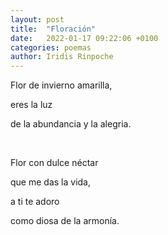 ```yaml
---
layout: post
title:  "Floración"
date:   2022-01-17 09:22:06 +0100
categories: poemas
author: Iridis Rinpoche
---
```


Flor de invierno amarilla, 

eres la luz 

de la abundancia y la alegria.

<br>

Flor con dulce néctar

que me das la vida,

a ti te adoro

como diosa de la armonía.

